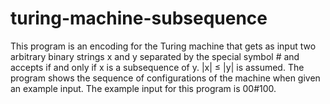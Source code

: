# turing-machine-subsequence
This program is an encoding for the Turing machine that gets as input two arbitrary binary strings x
and y separated by the special symbol # and accepts if and only if x is a subsequence of y.
|x| ≤ |y| is assumed. The program shows the sequence of configurations of the machine when given an example input.
The example input for this program is 00#100.
